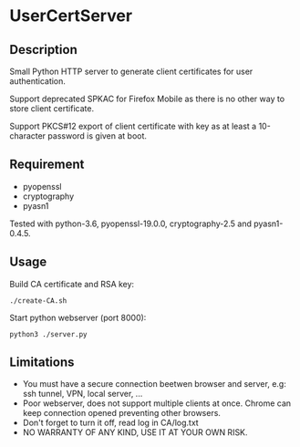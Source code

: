 # UserCertServer

## Description

Small Python HTTP server to generate client certificates for user
authentication.

Support deprecated SPKAC for Firefox Mobile as there is no other way to store
client certificate.

Support PKCS#12 export of client certificate with key as at least a
10-character password is given at boot.

## Requirement

- pyopenssl
- cryptography
- pyasn1

Tested with python-3.6, pyopenssl-19.0.0, cryptography-2.5 and pyasn1-0.4.5.

## Usage

Build CA certificate and RSA key:

    ./create-CA.sh

Start python webserver (port 8000):

    python3 ./server.py

## Limitations

- You must have a secure connection beetwen browser and server, e.g: ssh tunnel, VPN, local server, ...
- Poor webserver, does not support multiple clients at once. Chrome can keep connection opened preventing other browsers.
- Don't forget to turn it off, read log in CA/log.txt
- NO WARRANTY OF ANY KIND, USE IT AT YOUR OWN RISK.
